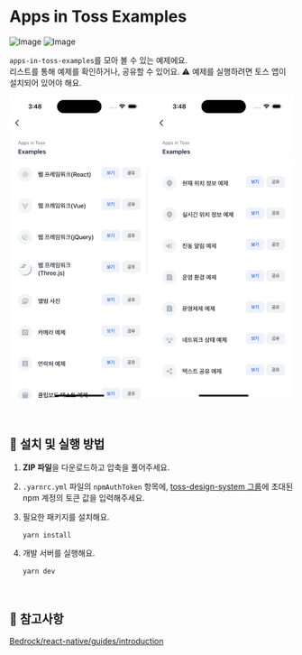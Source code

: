 # Apps in Toss Examples

![Image](https://github.com/user-attachments/assets/e3e87c6f-75f1-4ad8-9c0f-1a4a13666f9f)
![Image](https://github.com/user-attachments/assets/62eb3e4d-a6e1-493e-b76e-69bad926c2d8)

`apps-in-toss-examples`를 모아 볼 수 있는 예제에요.  
리스트를 통해 예제를 확인하거나, 공유할 수 있어요. ⚠️ 예제를 실행하려면 토스 앱이 설치되어 있어야 해요.

![examples-example-image](../assets/examples-example-image.png)

<br />

## 🚀 설치 및 실행 방법

1. **ZIP 파일**을 다운로드하고 압축을 풀어주세요.

2. `.yarnrc.yml` 파일의 `npmAuthToken` 항목에, [toss-design-system 그룹](https://tossmini-docs.toss.im/tds-react-native/setup-npm/)에 초대된 npm 계정의 토큰 값을 입력해주세요.

3. 필요한 패키지를 설치해요.

   ```
   yarn install
   ```

4. 개발 서버를 실행해요.

   ```
   yarn dev
   ```

<br />

## 📌 참고사항

[Bedrock/react-native/guides/introduction](https://tossmini-docs.toss.im/react-native/guides/introduction.html)
